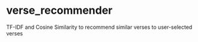 # verse_recommender
TF-IDF and Cosine Similarity to recommend similar verses to user-selected verses
